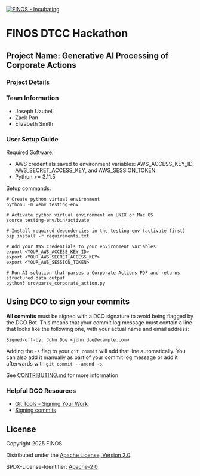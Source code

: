 [![FINOS - Incubating](https://cdn.jsdelivr.net/gh/finos/contrib-toolbox@master/images/badge-incubating.svg)](https://finosfoundation.atlassian.net/wiki/display/FINOS/Incubating)

# FINOS DTCC Hackathon 


## Project Name: Generative AI Processing of Corporate Actions


### Project Details


### Team Information
- Joseph Uzubell
- Zack Pan
- Elizabeth Smith

### User Setup Guide
Required Software:
- AWS credentials saved to environment variables: AWS_ACCESS_KEY_ID, AWS_SECRET_ACCESS_KEY, and AWS_SESSION_TOKEN.
- Python >= 3.11.5

Setup commands:
```
# Create python virtual environment
python3 -m venv testing-env
```
```
# Activate python virtual environment on UNIX or Mac OS
source testing-env/bin/activate
```
```
# Install required dependencies in the testing-env (activate first)
pip install -r requirements.txt
```
```
# Add your AWS credentials to your environment variables
export <YOUR_AWS_ACCESS_KEY_ID>
export <YOUR_AWS_SECRET_ACCESS_KEY>
export <YOUR_AWS_SESSION_TOKEN>
```
```
# Run AI solution that parses a Corporate Actions PDF and returns structured data output
python3 src/parse_corporate_action.py
```


## Using DCO to sign your commits

**All commits** must be signed with a DCO signature to avoid being flagged by the DCO Bot. This means that your commit log message must contain a line that looks like the following one, with your actual name and email address:

```
Signed-off-by: John Doe <john.doe@example.com>
```

Adding the `-s` flag to your `git commit` will add that line automatically. You can also add it manually as part of your commit log message or add it afterwards with `git commit --amend -s`.

See [CONTRIBUTING.md](./.github/CONTRIBUTING.md) for more information

### Helpful DCO Resources
- [Git Tools - Signing Your Work](https://git-scm.com/book/en/v2/Git-Tools-Signing-Your-Work)
- [Signing commits
](https://docs.github.com/en/github/authenticating-to-github/signing-commits)


## License

Copyright 2025 FINOS

Distributed under the [Apache License, Version 2.0](http://www.apache.org/licenses/LICENSE-2.0).

SPDX-License-Identifier: [Apache-2.0](https://spdx.org/licenses/Apache-2.0)








